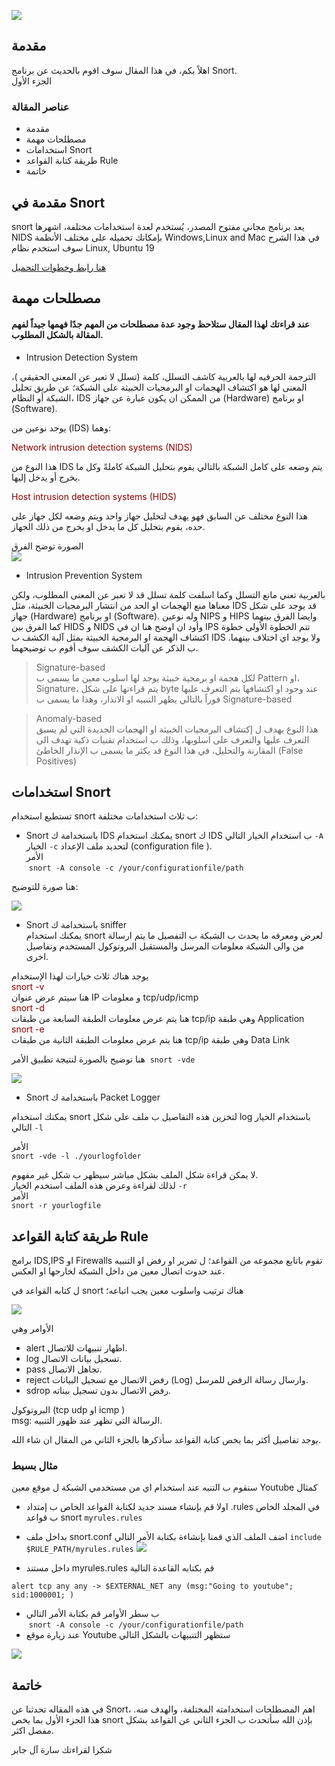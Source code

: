  
![](https://i.ibb.co/KV7yFWH/Screenshot-from-2020-03-26-19-01-29-2.png)

##  مقدمة
اهلاً بكم، في هذا المقال سوف اقوم بالحديث عن برنامج Snort.  
الجزء الأول 


### عناصر المقالة 
- مقدمة 
- مصطلحات مهمة 
- استخدامات Snort 
- طريقة كتابة القواعد Rule
-  خاتمة 

## مقدمة في Snort 
 snort يعد برنامج مجاني مفتوح المصدر، يُستخدم لعدة استخدامات مختلفة، اشهرها NIDS
بإمكانك تحميله على مختلف الأنظمة Windows,Linux and Mac 
في هذا الشرح سوف استخدم نظام Linux, Ubuntu 19   

[هنا رابط وخطوات التحميل](https://www.snort.org/#get-started) 

## مصطلحات مهمة 
#### عند قراءتك لهذا المقال ستلاحظ وجود عدة مصطلحات من المهم جدًا فهمها جيداً لفهم المقالة بالشكل المطلوب. 

- Intrusion Detection System
 
الترجمة الحرفيه لها بالعربية كاشف التسلل،  كلمة (تسلل لا تعبر عن المعنى الحقيقي )، المعنى لها هو اكتشاف الهجمات او البرمجيات الخبيثة على الشبكة؛ عن طريق تحليل الشبكة أو النظام، IDS من الممكن ان يكون عبارة عن جهاز (Hardware) او برنامج (Software). 

يوجد نوعين من (IDS) وهما:

<span style="color:DarkRed">   Network intrusion detection systems (NIDS) </span>

هذا النوع من  IDS يتم وضعه على كامل الشبكة بالتالي يقوم بتحليل الشبكة كاملةً وكل ما يخرج أو يدخل إليها. 


<span style="color:DarkRed">   Host intrusion detection systems (HIDS) </span>

هذا النوع مختلف عن السابق فهو يهدف لتحليل جهاز واحد ويتم وضعه لكل جهاز على حده، يقوم بتحليل كل ما يدخل او يخرج من ذلك الجهاز. 

الصورة توضح الفرق  
![](https://cdn.comparitech.com/wp-content/uploads/2019/02/NIDS-vs-HIDS.jpg)


- Intrusion Prevention System 

بالعربية تعني مانع التسلل وكما اسلفت كلمة تسلل قد لا تعبر عن المعنى المطلوب، ولكن معناها منع الهجمات او الحد من انتشار البرمجيات الخبيثة، مثل IDS قد يوجد على شكل جهاز (Hardware) او برنامج (Software). 
وله نوعين NIPS و HIPS
وايضا الفرق بينهما كما الفرق بين HIDS و NIDS 
وأود ان اوضح هنا ان في IPS تتم الخطوة الأولى خطوة اكتشاف الهجمة او البرمجية الخبيثة بمثل آلية الكشف ب IDS ولا يوجد اي اختلاف بينهما. 
 ب الذكر عن آليات الكشف سوف أقوم  ب توضيحهما.

>  Signature-based  
لكل هجمة او برمجية خبيثة يوجد لها اسلوب معين ما يسمى ب Pattern او، Signature، يتم قراءتها على شكل byte عند وجود او اكتشافها يتم التعرف عليها فوراً بالتالي يظهر التنبيه او الانذار، وهذا ما يسمى ب Signature-based
> 

>  Anomaly-based  
هذا النوع يهدف ل إكتشاف البرمجيات الخبيثة او الهجمات الجديدة التي لم يسبق التعرف عليها والتعرف على اسلوبها، وذلك ب استخدام تقنيات ذكية تهدف الى المقارنة والتحليل، في هذا النوع قد يكثر ما يسمى ب الإنذار الخاطئ (False Positives)
>


## استخدامات Snort  
تستطيع استخدام snort  ب ثلاث استخدامات مختلفة: 
 
- Snort  باستخدامة ك   IDS 
يمكنك استخدام  snort  ك IDS ب استخدام الخيار التالي  `-A` الخيار `-c` لتحديد ملف الإعداد (configuration file ).  
الأمر   
 ` snort -A console -c /your/configurationfile/path `  

هنا صورة للتوضيح: 

![](https://i.ibb.co/QM9JXfN/Screenshot-from-2020-03-26-20-05-28.png)
- Snort   باستخدامة ك sniffer  
 يمكنك استخدام snort لعرض ومعرفه ما يحدث ب الشبكة ب التفصيل ما يتم ارسالة من والى الشبكة معلومات المرسل والمستقبل البروتوكول المستخدم وتفاصيل اخرى.
 
يوجد هناك ثلاث خيارات لهذا الإستخدام   
<span style="color:DarkRed">  snort -v   </span>   
هنا سيتم عرض عنوان IP و معلومات tcp/udp/icmp  
<span style="color:DarkRed">  snort -d   </span>   
هنا يتم عرض معلومات الطبقة السابعة من طبقات tcp/ip وهي طبقة Application  
<span style="color:DarkRed">   snort -e  </span>   
 هنا يتم عرض معلومات الطبقة الثانية من طبقات tcp/ip  وهي طبقة Data Link 

هنا توضيح بالصورة لنتيجة تطبيق الأمر 
 `snort -vde `

![](https://i.ibb.co/HHxThc5/Screenshot-from-2020-03-26-19-01-29-1.png)


- Snort  باستخدامة ك Packet Logger

يمكنك استخدام snort لتخزين هذه التفاصيل ب ملف على شكل log باستخدام الخيار التالي 
`-l `

الأمر  
`snort -vde -l ./yourlogfolder `

لا يمكن قراءة شكل الملف بشكل مباشر سيظهر ب شكل غير مفهوم.  
لذلك لقراءة وعرض هذه الملف استخدم الخيار `-r `  
الأمر  
`snort -r yourlogfile`

## طريقة كتابة القواعد Rule
 برامج IDS,IPS او Firewalls  تقوم باتابع مجموعه من القواعد؛ ل تمرير او رفض او التنبيه عند حدوث اتصال معين من داخل الشبكة لخارجها او العكس. 

ل كتابه القواعد في snort هناك ترتيب واسلوب معين يجب اتباعه؛

![](https://i.ibb.co/BngNPhP/Screen-Shot-2020-03-25-at-10-46-39-AM.png)

الأوامر وهي 
- alert اظهار تنبيهات للاتصال.  
- log تسجيل بيانات الاتصال. 
- pass تجاهل الاتصال.
- reject رفض الاتصال مع تسجيل البيانات (Log) وارسال رسالة الرفض للمرسل. 
- sdrop رفض الاتصال بدون تسجيل بيناته. 

 
البروتوكول  (tcp udp او icmp )  
 msg:  الرسالة التي تظهر عند ظهور التنبيه.   

يوجد تفاصيل أكثر بما يخص كتابة القواعد سأذكرها بالجزء الثاني من المقال ان شاء الله. 

### مثال بسيط
 
سنقوم ب التنبه عند استخدام اي من مستخدمي الشبكة ل موقع معين Youtube كمثال 
- اولا قم بإنشاء مسند جديد لكتابة القواعد الخاص ب إمتداد .rules في المجلد الخاص ب قواعد snort 
`myrules.rules`
- بداخل ملف snort.conf اضف الملف الذي قمنا بإنشاءة بكتابة الأمر التالي 
`include $RULE_PATH/myrules.rules`
![](https://i.ibb.co/rQyXpN6/Screenshot-from-2020-03-26-21-33-15.png)

-  داخل مستند myrules.rules قم بكتابه القاعدة التالية 

`alert tcp any any -> $EXTERNAL_NET any (msg:"Going to youtube"; sid:1000001; )`

- ب سطر الأوامر قم بكتابة الأمر التالي  
 ` snort -A console -c /your/configurationfile/path `   
- عند زيارة موقع Youtube ستظهر التنبيهات بالشكل التالي 

![](https://i.ibb.co/193qddT/Screenshot-from-2020-03-26-20-45-09.png)
 
## خاتمة 
في هذه المقاله تحدثنا عن Snort، اهم المصطلحات استخدامته المختلفة، والهدف منه. 
هذا الجزء الأول بما يخص snort بإذن الله سأتحدث ب الجزء الثاني عن القواعد بشكل مفصل اكثر. 




شكرا لقراءتك سارة آل جابر
